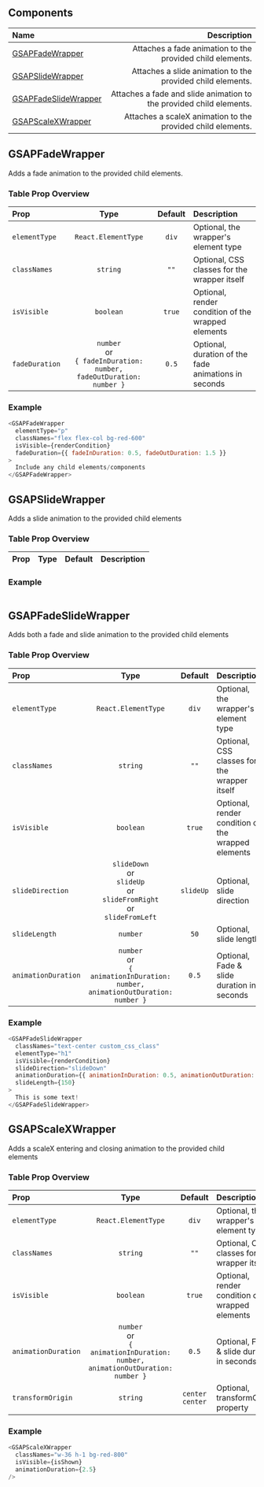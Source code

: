 ## Components

| Name                                          |                                                         Description |
| :-------------------------------------------- | ------------------------------------------------------------------: |
| [GSAPFadeWrapper](#gsapfadewrapper)           |           Attaches a fade animation to the provided child elements. |
| [GSAPSlideWrapper](#gsapslidewrapper)         |          Attaches a slide animation to the provided child elements. |
| [GSAPFadeSlideWrapper](#gsapfadeslidewrapper) | Attaches a fade and slide animation to the provided child elements. |
| [GSAPScaleXWrapper](#gsapscalexwrapper)       |         Attaches a scaleX animation to the provided child elements. |

## GSAPFadeWrapper

Adds a fade animation to the provided child elements.

<!-- ### Textual Prop Description

The GSAPFadeWrapper serves as a container component designed to apply a fade animation to its child elements. By utilizing the `classNames` parameter, you can assign CSS classes to enhance styling. If integrated in your project, you might also use Tailwind CSS classes, for example. In the absence of a specified condition for the `isVisible` prop, the component will automatically initiate a fade-in effect for the child elements, without the possibility of a fade-out transition. The `fadeDuration` prop accommodates a number value to set identical fade-in and fade-out times, or an object containing `fadeInDuration` and `fadeOutDuration` properties, allowing for distinct durations for each phase of the fade effect. -->

### Table Prop Overview

| Prop           |                                  Type                                   | Default | Description                                          |
| :------------- | :---------------------------------------------------------------------: | :-----: | :--------------------------------------------------- |
| `elementType`  |                           `React.ElementType`                           |  `div`  | Optional, the wrapper's element type                 |
| `classNames`   |                                `string`                                 |  `""`   | Optional, CSS classes for the wrapper itself         |
| `isVisible`    |                                `boolean`                                | `true`  | Optional, render condition of the wrapped elements   |
| `fadeDuration` | `number`<br>or<br>`{ fadeInDuration: number, fadeOutDuration: number }` |  `0.5`  | Optional, duration of the fade animations in seconds |

### Example

```js
<GSAPFadeWrapper
  elementType="p"
  classNames="flex flex-col bg-red-600"
  isVisible={renderCondition}
  fadeDuration={{ fadeInDuration: 0.5, fadeOutDuration: 1.5 }}
>
  Include any child elements/components
</GSAPFadeWrapper>
```

## GSAPSlideWrapper

Adds a slide animation to the provided child elements

<!-- ### Textual Prop Description

... -->

### Table Prop Overview

| Prop | Type | Default | Description |
| :--- | :--: | :-----: | :---------- |

### Example

```js

```

## GSAPFadeSlideWrapper

Adds both a fade and slide animation to the provided child elements

<!-- ### Textual Prop Description

... -->

### Table Prop Overview

| Prop                |                                          Type                                           |  Default  | Description                                        |
| :------------------ | :-------------------------------------------------------------------------------------: | :-------: | :------------------------------------------------- |
| `elementType`       |                                   `React.ElementType`                                   |   `div`   | Optional, the wrapper's element type               |
| `classNames`        |                                        `string`                                         |   `""`    | Optional, CSS classes for the wrapper itself       |
| `isVisible`         |                                        `boolean`                                        |  `true`   | Optional, render condition of the wrapped elements |
| `slideDirection`    | `slideDown` <br>or<br> `slideUp` <br>or<br> `slideFromRight` <br>or<br> `slideFromLeft` | `slideUp` | Optional, slide direction                          |
| `slideLength`       |                                        `number`                                         |   `50`    | Optional, slide length                             |
| `animationDuration` |    `number`<br>or<br>`{ animationInDuration: number, animationOutDuration: number }`    |   `0.5`   | Optional, Fade & slide duration in seconds         |

### Example

```js
<GSAPFadeSlideWrapper
  classNames="text-center custom_css_class"
  elementType="h1"
  isVisible={renderCondition}
  slideDirection="slideDown"
  animationDuration={{ animationInDuration: 0.5, animationOutDuration: 1.5 }}
  slideLength={150}
>
  This is some text!
</GSAPFadeSlideWrapper>
```

## GSAPScaleXWrapper

Adds a scaleX entering and closing animation to the provided child elements

<!-- ### Textual Prop Description

... -->

### Table Prop Overview

| Prop                |                                       Type                                        |     Default     | Description                                        |
| :------------------ | :-------------------------------------------------------------------------------: | :-------------: | :------------------------------------------------- |
| `elementType`       |                                `React.ElementType`                                |      `div`      | Optional, the wrapper's element type               |
| `classNames`        |                                     `string`                                      |      `""`       | Optional, CSS classes for the wrapper itself       |
| `isVisible`         |                                     `boolean`                                     |     `true`      | Optional, render condition of the wrapped elements |
| `animationDuration` | `number`<br>or<br>`{ animationInDuration: number, animationOutDuration: number }` |      `0.5`      | Optional, Fade & slide duration in seconds         |
| `transformOrigin`   |                                     `string`                                      | `center center` | Optional, transformOrigin property                 |

### Example

```js
<GSAPScaleXWrapper
  classNames="w-36 h-1 bg-red-800"
  isVisible={isShown}
  animationDuration={2.5}
/>
```
